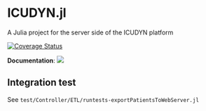 # ICUDYN.jl

A Julia project for the server side of the ICUDYN platform

[![Coverage Status](http://codecov.io/github/ICUDYN/ICUDYN.jl/coverage.svg?branch=main)](http://codecov.io/github/ICUDYN/ICUDYN.jl?branch=main)

**Documentation**:  [![][docs-latest-img]][docs-latest-url]

[docs-latest-img]: https://img.shields.io/badge/docs-latest-blue.svg
[docs-latest-url]: https://icudyn.github.io/ICUDYN.jl/

## Integration test

See `test/Controller/ETL/runtests-exportPatientsToWebServer.jl`


